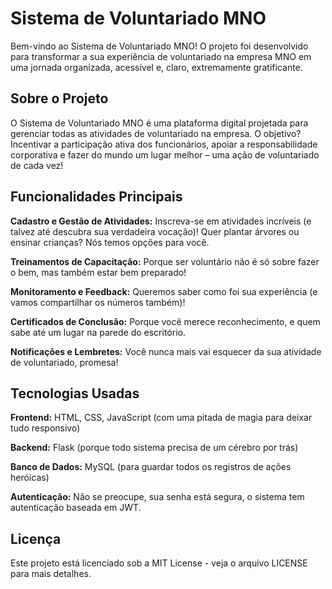 # Sistema de Voluntariado MNO
Bem-vindo ao Sistema de Voluntariado MNO! O projeto foi desenvolvido para transformar a sua experiência de voluntariado na empresa MNO em uma jornada organizada, acessível e, claro, extremamente gratificante.

## Sobre o Projeto
O Sistema de Voluntariado MNO é uma plataforma digital projetada para gerenciar todas as atividades de voluntariado na empresa. O objetivo? Incentivar a participação ativa dos funcionários, apoiar a responsabilidade corporativa e fazer do mundo um lugar melhor – uma ação de voluntariado de cada vez!

## Funcionalidades Principais
**Cadastro e Gestão de Atividades:** Inscreva-se em atividades incríveis (e talvez até descubra sua verdadeira vocação)! Quer plantar árvores ou ensinar crianças? Nós temos opções para você.

**Treinamentos de Capacitação:** Porque ser voluntário não é só sobre fazer o bem, mas também estar bem preparado!

**Monitoramento e Feedback:** Queremos saber como foi sua experiência (e vamos compartilhar os números também)!

**Certificados de Conclusão:** Porque você merece reconhecimento, e quem sabe até um lugar na parede do escritório.

**Notificações e Lembretes:** Você nunca mais vai esquecer da sua atividade de voluntariado, promesa!

## Tecnologias Usadas
**Frontend:** HTML, CSS, JavaScript (com uma pitada de magia para deixar tudo responsivo)

**Backend:** Flask (porque todo sistema precisa de um cérebro por trás)

**Banco de Dados:** MySQL (para guardar todos os registros de ações heróicas)

**Autenticação:** Não se preocupe, sua senha está segura, o sistema tem autenticação baseada em JWT.

## Licença
Este projeto está licenciado sob a MIT License - veja o arquivo LICENSE para mais detalhes.
